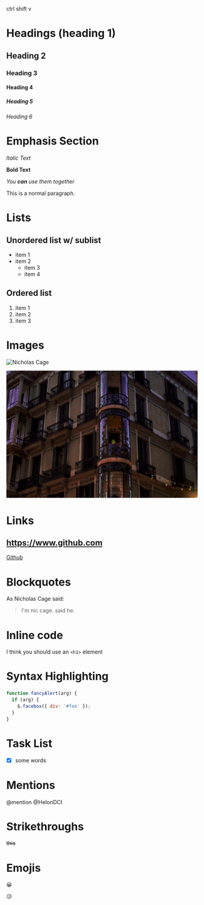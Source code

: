 <!-- Headers -->

ctrl shift v

# Headings (heading 1)

## Heading 2

### Heading 3

#### Heading 4

##### Heading 5

###### Heading 6

# Emphasis Section

_Italic Text_

**Bold Text**

_You **can** use them together_

This is a normal paragraph.

# Lists

## Unordered list w/ sublist

- item 1
- item 2
  - item 3
  - item 4

## Ordered list

1. item 1
1. item 2
1. item 3

# Images

![Nicholas Cage](https://www.placecage.com/140/100)


<!-- Comment out something -->

![desktop Image](img/_DSC0407.jpg)

# Links

## https://www.github.com

[Github](http://www.github.com)

# Blockquotes

As Nicholas Cage said:

> I'm nic cage.
> said he.

# Inline code

I think you should use an `<h1>` element

# Syntax Highlighting

```javascript
function fancyAlert(arg) {
  if (arg) {
    $.facebox({ div: '#foo' });
  }
}
```

# Task List

- [x] some words

# Mentions

@mention @HelonDCI

# Strikethroughs

~~this~~

# Emojis

:grinning:

:disappointed_relieved:
